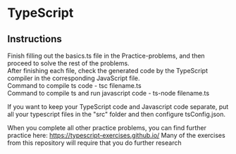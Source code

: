 # TypeScript
## Instructions

Finish filling out the basics.ts file in the Practice-problems, and then proceed to solve the rest of the problems.<br />
After finishing each file, check the generated code by the TypeScript compiler in the corresponding JavaScript file.<br />
Command to compile ts code - tsc filename.ts<br />
Command to compile ts and run javascript code - ts-node filename.ts<br />

If you want to keep your TypeScript code and Javascript code separate, put all your typescript files in the "src" folder and then configure tsConfig.json.

When you complete all other practice problems, you can find further practice here: https://typescript-exercises.github.io/
Many of the exercises from this repository will require that you do further research

